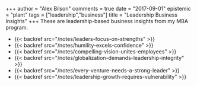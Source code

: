 +++
author = "Alex Bilson"
comments = true
date = "2017-09-01"
epistemic = "plant"
tags = ["leadership","business"]
title = "Leadership Business Insights"
+++
These are leadership-based business insights from my MBA program.

- {{< backref src="/notes/leaders-focus-on-strengths" >}}
- {{< backref src="/notes/humility-excels-confidence" >}}
- {{< backref src="/notes/compelling-vision-unites-employees" >}}
- {{< backref src="/notes/globalization-demands-leadership-integrity" >}}
- {{< backref src="/notes/every-venture-needs-a-strong-leader" >}}
- {{< backref src="/notes/leadership-growth-requires-vulnerability" >}}
